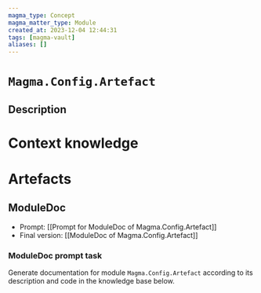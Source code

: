 ```yaml
---
magma_type: Concept
magma_matter_type: Module
created_at: 2023-12-04 12:44:31
tags: [magma-vault]
aliases: []
---
```

# `Magma.Config.Artefact`

## Description

<!--
What is a `Magma.Config.Artefact`?

Your knowledge about the module, i.e. facts, problems and properties etc.
-->


# Context knowledge

<!--
This section should include background knowledge needed for the model to create a proper response, i.e. information it does not know either because of the knowledge cut-off date or unpublished knowledge.

Write it down right here in a subsection or use a transclusion. If applicable, specify source information that the model can use to generate a reference in the response.
-->




# Artefacts

## ModuleDoc

- Prompt: [[Prompt for ModuleDoc of Magma.Config.Artefact]]
- Final version: [[ModuleDoc of Magma.Config.Artefact]]

### ModuleDoc prompt task

Generate documentation for module `Magma.Config.Artefact` according to its description and code in the knowledge base below.
